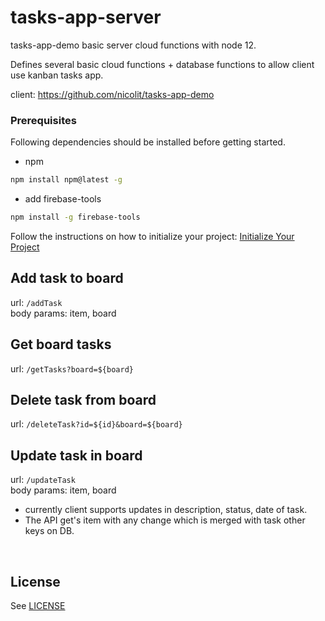 # tasks-app-server

tasks-app-demo basic server cloud functions with node 12.

Defines several basic cloud functions + database functions to allow client use kanban tasks app.

client: https://github.com/nicolit/tasks-app-demo

### Prerequisites

Following dependencies should be installed before getting started.
* npm
```sh
npm install npm@latest -g
```
* add firebase-tools
```sh
npm install -g firebase-tools
```
Follow the instructions on how to initialize your project:
<a href="https://firebase.google.com/docs/functions/get-started">Initialize Your Project</a>

## Add task to board
  url: `/addTask`
<br>
  body params: item, board
<br>

## Get board tasks
  url: `/getTasks?board=${board}`
<br>

## Delete task from board
  url: `/deleteTask?id=${id}&board=${board}`
<br>

## Update task in board
  url: `/updateTask`
<br>
  body params: item, board
<br>
* currently client supports updates in description, status, date of task. 
* The API get's item with any change which is merged with task other keys on DB.
<br>

## License
  See [LICENSE](/LICENSE)
